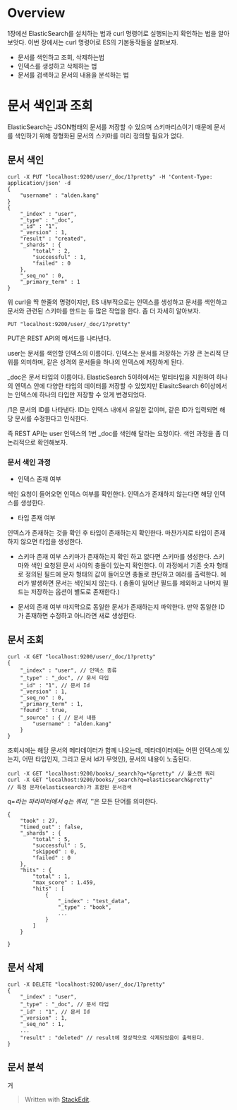 # Overview

1장에선 ElasticSearch를 설치하는 법과 curl 명령어로 실행되는지 확인하는 법을 알아보앗다. 이번 장에서는 curl 명령어로 ES의 기본동작들을 살펴보자. 

* 문서를 색인하고 조회, 삭제하는법
* 인덱스를 생성하고 삭제하는 법
* 문서를 검색하고 문서의 내용을 분석하는 법

# 문서 색인과 조회

ElasticSearch는 JSON형태의 문서를 저장할 수 있으며 스키마리스이기 때문에 문서를 색인하기 위해 정형화된 문서의 스키마를 미리 정의할 필요가 없다. 

## 문서 색인
```
curl -X PUT "localhost:9200/user/_doc/1?pretty" -H 'Content-Type: application/json' -d
{
	"username" : "alden.kang"
}
{
	"_index" : "user",
	"_type" : "_doc",
	"_id" : "1",
	"_version" : 1,
	"result" : "created",
	"_shards" : {
		"total" : 2,
		"successful" : 1,
		"failed" : 0
	},
	"_seq_no" : 0,
	"_primary_term" : 1
}
```

위 curl을 딱 한줄의 명령이지만, ES 내부적으로는 인덱스를 생성하고 문서를 색인하고 문서와 관련된 스키마를 만드는 등 많은 작업을 한다. 좀 더 자세히 알아보자. 

```PUT "localhost:9200/user/_doc/1?pretty"```

PUT은 REST API의 메서드를 나타낸다. 

user는 문서를 색인할 인덱스의 이름이다. 인덱스는 문서를 저장하는 가장 큰 논리적 단위를 의미하며, 같은 성격의 문서들을 하나의 인덱스에 저장하게 된다. 

_doc은 문서 타입의 이름이다. ElasticSearch 5이하에서는 멀티타입을 지원하여 하나의 엔덱스 안에 다양한 타입의 데이터를 저장할 수 있었지만 ElasitcSearch 6이상에서는 인덱스에 하나의 타입만 저장할 수 있게 변경되었다. 

/1은 문서의 ID를 나타낸다. ID는 인덱스 내에서 유일한 값이며, 같은 ID가 입력되면 해당 문서를 수정한다고 인식한다. 

즉 REST API는 user 인덱스의 1번 _doc를 색인해 달라는 요청이다. 색인 과정을 좀 더 논리적으로 확인해보자. 

### 문서 색인 과정 

* 인덱스 존재 여부

색인 요청이 들어오면 인덱스 여부를 확인한다. 인덱스가 존재하지 않는다면 해당 인덱스를 생성한다. 

* 타입 존재 여부

인덱스가 존재하는 것을 확인 후 타입이 존재하는지 확인한다. 마찬가지로 타입이 존재하지 않으면 타입을 생성한다.

* 스키마 존재 여부
스키마가 존재하는지 확인 하고 없다면 스키마를 생성한다. 스키마와 색인 요청된 문서 사이의 충돌이 있는지 확인한다. 이 과정에서 기존 숫자 형태로 정의된 필드에 문자 형태의 값이 들어오면 충돌로 판단하고 에러를 출력한다. 에러가 발생하면 문서는 색인되지 않는다. ( 충돌이 일어난 필드를 제외하고 나머지 필드는 저장하는 옵션이 별도로 존재한다.)

* 문서의 존재 여부
마지막으로 동일한 문서가 존재하는지 파악한다. 만약 동일한 ID가 존재하면 수정하고 아니라면 새로 생성한다. 

## 문서 조회
```
curl -X GET "localhost:9200/user/_doc/1?pretty"
{
	"_index" : "user", // 인덱스 종류
	"_type" : "_doc", // 문서 타입
	"_id" : "1", // 문서 Id
	"_version" : 1,
	"_seq_no" : 0,
	"_primary_term" : 1,
	"found" : true,
	"_source" : { // 문서 내용
		"username" : "alden.kang"
	}
}
```

조회시에는 해당 문서의 메타데이터가 함께 나오는데, 메타데이터에는 어떤 인덱스에 있는지, 어떤 타입인지, 그리고 문서 Id가 무엇인), 문서의 내용이 노출된다. 

```
curl -X GET "localhost:9200/books/_search?q=*&pretty" // 풀스캔 쿼리
curl -X GET "localhost:9200/books/_search?q=elasticsearch&pretty" 
// 특정 문자(elasticsearch)가 포함된 문서검색
```

q=*라는 파라미터에서 q는 쿼리, '*'은 모든 단어를 의미한다.  

```
{
	"took" : 27, 
	"timed_out" : false,
	"_shards" : {
		"total" : 5,
		"successful" : 5,
		"skipped" : 0,
		"failed" : 0
	},
	"hits" : {
		"total" : 1,
		"max_score" : 1.459,
		"hits" : [
			{
				"_index" : "test_data",
				"_type" : "book", 
				...
			}
		]
	}

}
```



## 문서 삭제

```
curl -X DELETE "localhost:9200/user/_doc/1?pretty"
{
	"_index" : "user", 
	"_type" : "_doc", // 문서 타입
	"_id" : "1", // 문서 Id
	"_version" : 1,
	"_seq_no" : 1,
	...
	"result" : "deleted" // result에 정상적으로 삭제되었음이 출력된다.
}
```

## 문서 분석

거







> Written with [StackEdit](https://stackedit.io/).
<!--stackedit_data:
eyJoaXN0b3J5IjpbMTYxODU0Mjg4OSwxMTQzMDI3NTQ0LDIwND
cyNTAyMTksLTk1MzE0ODQ5MCwxODIyMjY2NDIyLDE0ODgyOTUy
MjksLTE5MjYwMDAyMjksMTgyNTI1MjM1OCwxMTcwMzQ5MzE0LD
g3NTkxNjI1MSwtMTEwMTMxNzg0NSwxOTE0MDEyNzE1XX0=
-->